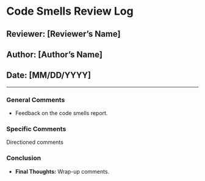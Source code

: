 # Code Smells Review Log

## Reviewer: [Reviewer’s Name]
## Author: [Author’s Name]
## Date: [MM/DD/YYYY]

---

### General Comments
- Feedback on the code smells report.

### Specific Comments
Directioned comments

### Conclusion
- **Final Thoughts:** Wrap-up comments.
